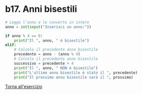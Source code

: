 # b17. Anni bisestili
```python
# Leggo l'anno e lo converto in intero
anno = int(input("Inserisci un anno:"))

if anno % 4 == 0:
    print("Il ", anno, " è bisestile")
elif:
    # Calcolo il precedente anno bisestile
    precedente = anno - (anno % 4)
    # Calcolo il precedente anno bisestile
    successivo = precedente + 4
    print("Il ", anno, " NON è bisestile")
    print("L'ultimo anno bisestile è stato il ", precedente)
    print("Il prossimo anno bisestile sarà il ", prossimo)

```

[Torna all'esercizio](2-selezione#b17-anni-bisestili)